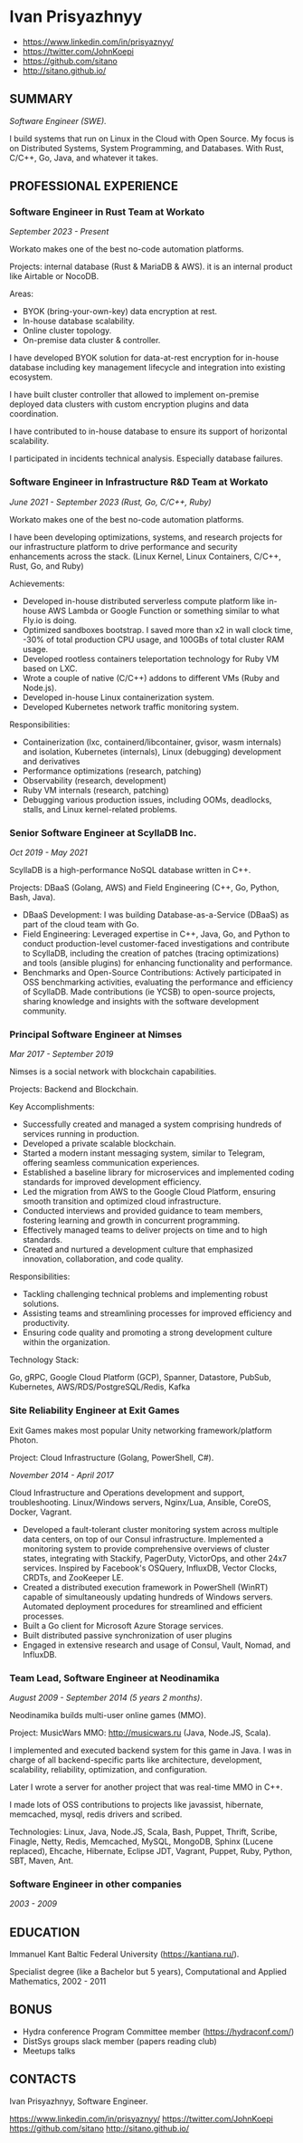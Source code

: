 # Ivan Prisyazhnyy

- https://www.linkedin.com/in/prisyaznyy/
- https://twitter.com/JohnKoepi
- https://github.com/sitano
- http://sitano.github.io/

## SUMMARY

_Software Engineer (SWE)._

I build systems that run on Linux in the Cloud with Open Source.
My focus is on Distributed Systems, System Programming, and Databases.
With Rust, C/C++, Go, Java, and whatever it takes.

## PROFESSIONAL EXPERIENCE

### Software Engineer in Rust Team at Workato

_September 2023 - Present_

Workato makes one of the best no-code automation platforms.

Projects: internal database (Rust & MariaDB & AWS).
          it is an internal product like Airtable or NocoDB.

Areas:

- BYOK (bring-your-own-key) data encryption at rest.
- In-house database scalability.
- Online cluster topology.
- On-premise data cluster & controller.

I have developed BYOK solution for data-at-rest encryption for in-house
database including key management lifecycle and integration into existing
ecosystem.

I have built cluster controller that allowed to implement on-premise deployed
data clusters with custom encryption plugins and data coordination.

I have contributed to in-house database to ensure its support of horizontal
scalability.

I participated in incidents technical analysis. Especially database failures.

### Software Engineer in Infrastructure R&D Team at Workato

_June 2021 - September 2023 (Rust, Go, C/C++, Ruby)_

Workato makes one of the best no-code automation platforms.

I have been developing optimizations, systems, and research projects for
our infrastructure platform to drive performance and security enhancements
across the stack. (Linux Kernel, Linux Containers, C/C++, Rust, Go, and Ruby)

Achievements:

- Developed in-house distributed serverless compute platform like in-house AWS
  Lambda or Google Function or something similar to what Fly.io is doing.
- Optimized sandboxes bootstrap. I saved more than x2 in wall clock time,
  -30% of total production CPU usage, and 100GBs of total cluster RAM usage.
- Developed rootless containers teleportation technology for Ruby VM based on LXC.
- Wrote a couple of native (C/C++) addons to different VMs (Ruby and Node.js).
- Developed in-house Linux containerization system.
- Developed Kubernetes network traffic monitoring system.

Responsibilities:

- Containerization (lxc, containerd/libcontainer, gvisor, wasm internals) and
  isolation, Kubernetes (internals), Linux (debugging) development and
  derivatives
- Performance optimizations (research, patching)
- Observability (research, development)
- Ruby VM internals (research, patching)
- Debugging various production issues, including OOMs, deadlocks, stalls, and
  Linux kernel-related problems.

### Senior Software Engineer at ScyllaDB Inc.

_Oct 2019 - May 2021_

ScyllaDB is a high-performance NoSQL database written in C++.

Projects: DBaaS (Golang, AWS) and Field Engineering (C++, Go, Python, Bash, Java).

- DBaaS Development: I was building Database-as-a-Service (DBaaS) as part of
  the cloud team with Go.
- Field Engineering: Leveraged expertise in C++, Java, Go, and Python to conduct
  production-level customer-faced investigations and contribute to ScyllaDB,
  including the creation of patches (tracing optimizations) and tools (ansible
  plugins) for enhancing functionality and performance.
- Benchmarks and Open-Source Contributions: Actively participated in OSS
  benchmarking activities, evaluating the performance and efficiency of
  ScyllaDB. Made contributions (ie YCSB) to open-source projects, sharing
  knowledge and insights with the software development community.

### Principal Software Engineer at Nimses

_Mar 2017 - September 2019_

Nimses is a social network with blockchain capabilities.

Projects: Backend and Blockchain.

Key Accomplishments:

- Successfully created and managed a system comprising hundreds of services
  running in production.
- Developed a private scalable blockchain.
- Started a modern instant messaging system, similar to Telegram, offering
  seamless communication experiences.
- Established a baseline library for microservices and implemented coding
  standards for improved development efficiency.
- Led the migration from AWS to the Google Cloud Platform, ensuring smooth
  transition and optimized cloud infrastructure.
- Conducted interviews and provided guidance to team members, fostering
  learning and growth in concurrent programming.
- Effectively managed teams to deliver projects on time and to high standards.
- Created and nurtured a development culture that emphasized innovation,
  collaboration, and code quality.

Responsibilities:

- Tackling challenging technical problems and implementing robust solutions.
- Assisting teams and streamlining processes for improved efficiency and
  productivity.
- Ensuring code quality and promoting a strong development culture within the
  organization.

Technology Stack:

Go, gRPC, Google Cloud Platform (GCP), Spanner, Datastore, PubSub, Kubernetes,
AWS/RDS/PostgreSQL/Redis, Kafka

### Site Reliability Engineer at Exit Games

Exit Games makes most popular Unity networking framework/platform Photon.

Project: Cloud Infrastructure (Golang, PowerShell, C#).

_November 2014 - April 2017_

Cloud Infrastructure and Operations development and support, troubleshooting.
Linux/Windows servers, Nginx/Lua, Ansible, CoreOS, Docker, Vagrant.

- Developed a fault-tolerant cluster monitoring system across multiple data
  centers, on top of our Consul infrastructure. Implemented a monitoring system
  to provide comprehensive overviews of cluster states, integrating with
  Stackify, PagerDuty, VictorOps, and other 24x7 services. Inspired by
  Facebook's OSQuery, InfluxDB, Vector Clocks, CRDTs, and ZooKeeper LE.
- Created a distributed execution framework in PowerShell (WinRT) capable of
  simultaneously updating hundreds of Windows servers. Automated deployment
  procedures for streamlined and efficient processes.
- Built a Go client for Microsoft Azure Storage services.
- Built distributed passive synchronization of user plugins
- Engaged in extensive research and usage of Consul, Vault, Nomad, and
  InfluxDB.

### Team Lead, Software Engineer at Neodinamika

_August 2009 - September 2014 (5 years 2 months)_.

Neodinamika builds multi-user online games (MMO).

Project: MusicWars MMO: http://musicwars.ru (Java, Node.JS, Scala).

I implemented and executed backend system for this game in Java. I was in
charge of all backend-specific parts like architecture, development,
scalability, reliability, optimization, and configuration.

Later I wrote a server for another project that was real-time MMO in C++.

I made lots of OSS contributions to projects like javassist, hibernate,
memcached, mysql, redis drivers and scribed.

Technologies: Linux, Java, Node.JS, Scala, Bash, Puppet, Thrift, Scribe,
Finagle, Netty, Redis, Memcached, MySQL, MongoDB, Sphinx (Lucene replaced),
Ehcache, Hibernate, Eclipse JDT, Vagrant, Puppet, Ruby, Python, SBT, Maven,
Ant.

### Software Engineer in other companies

_2003 - 2009_

## EDUCATION

Immanuel Kant Baltic Federal University (https://kantiana.ru/).

Specialist degree (like a Bachelor but 5 years),
Computational and Applied Mathematics, 2002 - 2011

## BONUS

- Hydra conference Program Committee member (https://hydraconf.com/)
- DistSys groups slack member (papers reading club)
- Meetups talks

## CONTACTS

Ivan Prisyazhnyy,
Software Engineer.

https://www.linkedin.com/in/prisyaznyy/
https://twitter.com/JohnKoepi
https://github.com/sitano
http://sitano.github.io/

